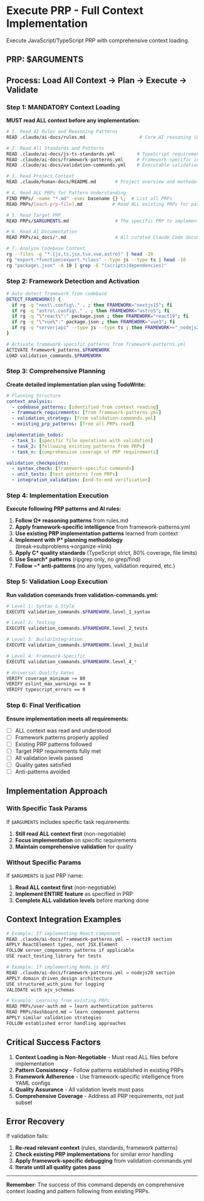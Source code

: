 # Execute PRP - Full Context Implementation

Execute JavaScript/TypeScript PRP with comprehensive context loading.

## PRP: $ARGUMENTS

## Process: Load All Context → Plan → Execute → Validate

### Step 1: MANDATORY Context Loading

**MUST read ALL context before any implementation:**

```bash
# 1. Read AI Rules and Reasoning Patterns
READ .claude/ai-docs/rules.md                    # Core AI reasoning (Ω*, P*, M*, etc.)

# 2. Read All Standards and Patterns
READ .claude/ai-docs/js-ts-standards.yml        # TypeScript requirements, quality gates
READ .claude/ai-docs/framework-patterns.yml     # Framework-specific intelligence
READ .claude/ai-docs/validation-commands.yml    # Executable validation patterns

# 3. Read Project Context
READ .claude/human-docs/README.md       # Project overview and methodology

# 4. Read ALL PRPs for Pattern Understanding
FIND PRPs/ -name "*.md" -exec basename {} \;  # List all PRPs
READ PRPs/[each-prp-file].md           # Read ALL existing PRPs for patterns

# 5. Read Target PRP
READ PRPs/$ARGUMENTS.md                 # The specific PRP to implement

# 6. Read AI Documentation
READ PRPs/ai_docs/*.md                  # All curated Claude Code documentation

# 7. Analyze Codebase Context
rg --files -g "*.{js,ts,jsx,tsx,vue,astro}" | head -20
rg "export.*function|export.*class" --type js --type ts | head -10
rg "package\.json" -A 10 | grep -E "(scripts|dependencies)"
```

### Step 2: Framework Detection and Activation

```bash
# Auto-detect framework from codebase
DETECT_FRAMEWORK() {
  if rg -q "next\.config\." . ; then FRAMEWORK="nextjs15"; fi
  if rg -q "astro\.config\." . ; then FRAMEWORK="astro5"; fi
  if rg -q "\"react\":" package.json ; then FRAMEWORK="react19"; fi
  if rg -q "\"vue\":" package.json ; then FRAMEWORK="vue3"; fi
  if rg -q "server|api" --type js --type ts ; then FRAMEWORK+="_nodejs20"; fi
}

# Activate framework-specific patterns from framework-patterns.yml
ACTIVATE framework_patterns.$FRAMEWORK
LOAD validation_commands.$FRAMEWORK
```

### Step 3: Comprehensive Planning

**Create detailed implementation plan using TodoWrite:**

```yaml
# Planning Structure
context_analysis:
  - codebase_patterns: [identified from context reading]
  - framework_requirements: [from framework-patterns.yml]
  - validation_strategy: [from validation-commands.yml]
  - existing_prp_patterns: [from all PRPs read]

implementation_todos:
  - task_1: [specific file operations with validation]
  - task_2: [following existing patterns from PRPs]
  - task_n: [comprehensive coverage of PRP requirements]

validation_checkpoints:
  - syntax_check: [framework-specific commands]
  - unit_tests: [test patterns from PRPs]
  - integration_validation: [end-to-end verification]
```

### Step 4: Implementation Execution

**Execute following PRP patterns and AI rules:**

1. **Follow Ω\* reasoning patterns** from rules.md
2. **Apply framework-specific intelligence** from framework-patterns.yml
3. **Use existing PRP implementation patterns** learned from context
4. **Implement with P\* planning methodology** (break→subproblems→organize→link)
5. **Apply C\* quality standards** (TypeScript strict, 80% coverage, file limits)
6. **Use Search\* patterns** (ripgrep only, no grep/find)
7. **Follow ¬\* anti-patterns** (no any types, validation required, etc.)

### Step 5: Validation Loop Execution

**Run validation commands from validation-commands.yml:**

```bash
# Level 1: Syntax & Style
EXECUTE validation_commands.$FRAMEWORK.level_1_syntax

# Level 2: Testing
EXECUTE validation_commands.$FRAMEWORK.level_2_tests

# Level 3: Build/Integration
EXECUTE validation_commands.$FRAMEWORK.level_3_build

# Level 4: Framework-Specific
EXECUTE validation_commands.$FRAMEWORK.level_4_*

# Universal Quality Gates
VERIFY coverage_minimum >= 80
VERIFY eslint_max_warnings == 0
VERIFY typescript_errors == 0
```

### Step 6: Final Verification

**Ensure implementation meets all requirements:**

- [ ] ALL context was read and understood
- [ ] Framework patterns properly applied
- [ ] Existing PRP patterns followed
- [ ] Target PRP requirements fully met
- [ ] All validation levels passed
- [ ] Quality gates satisfied
- [ ] Anti-patterns avoided

## Implementation Approach

### With Specific Task Params

If `$ARGUMENTS` includes specific task requirements:

1. **Still read ALL context first** (non-negotiable)
2. **Focus implementation** on specific requirements
3. **Maintain comprehensive validation** for quality

### Without Specific Params

If `$ARGUMENTS` is just PRP name:

1. **Read ALL context first** (non-negotiable)
2. **Implement ENTIRE feature** as specified in PRP
3. **Complete ALL validation levels** before marking done

## Context Integration Examples

```bash
# Example: If implementing React component
READ .claude/ai-docs/framework-patterns.yml → react19 section
APPLY ReactElement types, not JSX.Element
FOLLOW server_components patterns if applicable
USE react_testing_library for tests

# Example: If implementing Node.js API
READ .claude/ai-docs/framework-patterns.yml → nodejs20 section
APPLY domain_driven_design architecture
USE structured_with_pino for logging
VALIDATE with ajv_schemas

# Example: Learning from existing PRPs
READ PRPs/user-auth.md → learn authentication patterns
READ PRPs/dashboard.md → learn component patterns
APPLY similar validation strategies
FOLLOW established error handling approaches
```

## Critical Success Factors

1. **Context Loading is Non-Negotiable** - Must read ALL files before implementation
2. **Pattern Consistency** - Follow patterns established in existing PRPs
3. **Framework Adherence** - Use framework-specific intelligence from YAML configs
4. **Quality Assurance** - All validation levels must pass
5. **Comprehensive Coverage** - Address all PRP requirements, not just subset

## Error Recovery

If validation fails:

1. **Re-read relevant context** (rules, standards, framework patterns)
2. **Check existing PRP implementations** for similar error handling
3. **Apply framework-specific debugging** from validation-commands.yml
4. **Iterate until all quality gates pass**

---

**Remember**: The success of this command depends on comprehensive context loading and pattern following from existing PRPs.
